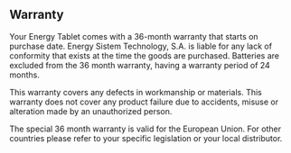 ## Warranty

Your Energy Tablet comes with a 36-month warranty that starts on purchase date. Energy Sistem Technology, S.A. is liable for any lack of conformity that exists at the time the goods are purchased. Batteries are excluded from the 36 month warranty, having a warranty period of 24 months.

This warranty covers any defects in workmanship or materials. This warranty does not cover any product failure due to accidents, misuse or alteration made by an unauthorized person.

The special 36 month warranty is valid for the European Union. For other countries please refer to your specific legislation or your local distributor.

